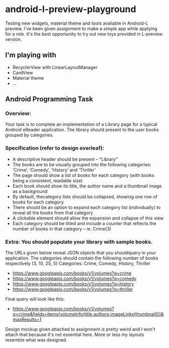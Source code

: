 android-l-preview-playground
============================
Testing new widgets, material theme and tools available in Android-L preview. I've been given assignment to make a simple app while applying for a role. It's the best opportunity to try out new toys provided in L-preview version.

## I'm playing with
 - RecyclerView with LinearLayoutManager
 - CardView
 - Material theme
 - ...

## Android Programming Task
### Overview:
Your task is to complete an implementation of a Library page for a typical Android eReader application.
The library should present to the user books grouped by categories.
### Specification (refer to design overleaf): 
 - A descriptive header should be present – “Library” 
 - The books are to be visually grouped into the following categories: ‘Crime’, ‘Comedy’, ‘History’ and ‘Thriller’
 - The page should show a list of books for each category (with books being a consistent, readable size)
  - Each book should show its title, the author name and a thumbnail image as a background 
  - By default, thecategory lists should be collapsed, showing one row of books for each category
  - There should be an option to expand each category list (individually) to reveal all the books from that category 
  - A clickable element should allow the expansion and collapse of this view 
 - Each category  should be titled and include a counter that reflects the number of books in that category –  ie. Crime(3)

### Extra: You  should populate your library with sample books.
The URLs given below reveal JSON objects that you shouldquery in your application. The categories should contain the following number of books respectively (3, 10, 20, 5) Categories: Crime, Comedy, History, Thriller
 - https://www.googleapis.com/books/v1/volumes?q=crime
 - https://www.googleapis.com/books/v1/volumes?q=comedy
 - https://www.googleapis.com/books/v1/volumes?q=history
 - https://www.googleapis.com/books/v1/volumes?q=thriller

Final query will look like this:
 - https://www.googleapis.com/books/v1/volumes?q=crime&fields=items(volumeInfo(title,authors,imageLinks(thumbnail)))&maxResults=1

Design mockup given attached to assignment is pretty weird and I won't attach that because it's not essential here. More or less my layouts resemble what was designed.
